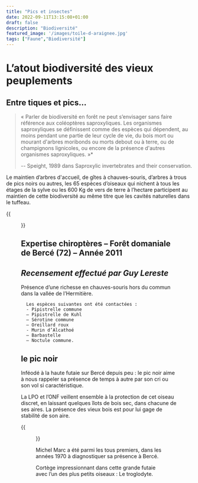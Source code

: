```yaml
---
title: "Pics et insectes"
date: 2022-09-11T13:15:08+01:00
draft: false
description: "Biodiversité"
featured_image: '/images/toile-d-araignee.jpg'
tags: ["Faune","Biodiversité"]
---
```


# L’atout biodiversité des vieux peuplements

## Entre tiques et pics...

> « Parler de biodiversité en forêt ne peut s’envisager 
> sans faire référence aux coléoptères saproxyliques.
Les organismes saproxyliques se définissent comme des 
espèces qui dépendent, au moins pendant une partie
de leur cycle de vie, du bois mort ou mourant d'arbres 
moribonds ou morts debout ou à terre, ou de
champignons lignicoles, ou encore de la présence 
d'autres organismes saproxyliques. »*
> 
> -- Speight, 1989 dans Saproxylic 
> invertebrates and their conservation.

Le maintien d’arbres d'accueil, de gîtes à chauves-souris, 
d’arbres à trous de pics noirs ou autres,
les 65 espèces d’oiseaux qui nichent à tous les étages
de la sylve ou les 600 Kg de vers de terre à
l’hectare participent au maintien de cette biodiversité 
au même titre que les cavités naturelles dans
le tuffeau.

{{<figure src="/images/articles/chauve-souris.jpg" title="Une chauve souris">}}
  
## Expertise chiroptères – Forêt domaniale de Bercé (72) – Année 2011
  
## *Recensement effectué par Guy Lereste*
  
Présence d’une richesse en chauves-souris
  hors du commun dans la vallée de l’Hermitière.

      Les espèces suivantes ont été contactées :
      - Pipistrelle commune 
      – Pipistrelle de Kuhl 
      – Sérotine commune 
      – Oreillard roux 
      - Murin d’Alcathoé 
      – Barbastelle 
      – Noctule commune.

  
## le pic noir

Inféodé à la haute futaie sur Bercé depuis peu : 
  le pic noir aime à nous rappeler sa présence de temps à
  autre par son cri ou son vol si caractéristique.

La LPO et l’ONF veillent ensemble à la protection de 
cet oiseau discret, en laissant quelques îlots de
bois sec, dans  chacune de ses aires. La présence 
des vieux bois est pour lui gage de stabilité de son aire.

{{<figure src="/images/articles/pic-noir-photo-de-michel-marc.jpg" title="Le pic noir photographié par Michel Marc">}}

Michel Marc a été parmi les tous premiers, 
dans les années 1970 à diagnostiquer sa présence à Bercé.

Cortège impressionnant dans cette grande futaie avec 
  l’un des plus petits oiseaux : Le troglodyte.
